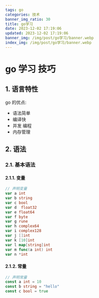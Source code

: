 ```yaml
---
tags: go
categories: 技术
banner_img_ratio: 30
title: go学习
date: 2023-12-02 17:19:06
updated: 2023-12-02 17:19:06
banner_img: /img/post/go学习/banner.webp
index_img: /img/post/go学习/banner.webp
---
```


# go 学习 技巧

## 1. 语言特性

go 的优点:

- 语法简单
- 编译快
- 并发 编程
- 内存管理

## 2. 语法

### 2.1. 基本语法

#### 2.1.1. 变量

```go
// 声明变量
var a int
var b string
var c bool
var d  float32
var e float64
var f byte
var g rune
var h complex64
var i complex128
var j []int
var k [10]int
var l map[string]int
var m func(a int) int
var n *int
```

#### 2.1.2. 常量

```go
// 声明常量
const a int = 10
const b string = "hello"
const c bool = true
```
